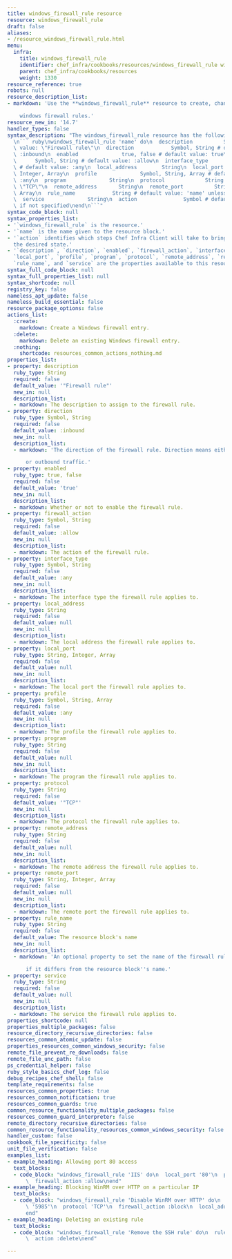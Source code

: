 ```yaml
---
title: windows_firewall_rule resource
resource: windows_firewall_rule
draft: false
aliases:
- /resource_windows_firewall_rule.html
menu:
  infra:
    title: windows_firewall_rule
    identifier: chef_infra/cookbooks/resources/windows_firewall_rule windows_firewall_rule
    parent: chef_infra/cookbooks/resources
    weight: 1330
resource_reference: true
robots: null
resource_description_list:
- markdown: 'Use the **windows_firewall_rule** resource to create, change or remove

    windows firewall rules.'
resource_new_in: '14.7'
handler_types: false
syntax_description: "The windows_firewall_rule resource has the following syntax:\n\
  \n``` ruby\nwindows_firewall_rule 'name' do\n  description          String # default\
  \ value: \"Firewall rule\"\n  direction            Symbol, String # default value:\
  \ :inbound\n  enabled              true, false # default value: true\n  firewall_action\
  \      Symbol, String # default value: :allow\n  interface_type       Symbol, String\
  \ # default value: :any\n  local_address        String\n  local_port           String,\
  \ Integer, Array\n  profile              Symbol, String, Array # default value:\
  \ :any\n  program              String\n  protocol             String # default value:\
  \ \"TCP\"\n  remote_address       String\n  remote_port          String, Integer,\
  \ Array\n  rule_name            String # default value: 'name' unless specified\n\
  \  service              String\n  action               Symbol # defaults to :create\
  \ if not specified\nend\n```"
syntax_code_block: null
syntax_properties_list:
- '`windows_firewall_rule` is the resource.'
- '`name` is the name given to the resource block.'
- '`action` identifies which steps Chef Infra Client will take to bring the node into
  the desired state.'
- '`description`, `direction`, `enabled`, `firewall_action`, `interface_type`, `local_address`,
  `local_port`, `profile`, `program`, `protocol`, `remote_address`, `remote_port`,
  `rule_name`, and `service` are the properties available to this resource.'
syntax_full_code_block: null
syntax_full_properties_list: null
syntax_shortcode: null
registry_key: false
nameless_apt_update: false
nameless_build_essential: false
resource_package_options: false
actions_list:
  :create:
    markdown: Create a Windows firewall entry.
  :delete:
    markdown: Delete an existing Windows firewall entry.
  :nothing:
    shortcode: resources_common_actions_nothing.md
properties_list:
- property: description
  ruby_type: String
  required: false
  default_value: '"Firewall rule"'
  new_in: null
  description_list:
  - markdown: The description to assign to the firewall rule.
- property: direction
  ruby_type: Symbol, String
  required: false
  default_value: :inbound
  new_in: null
  description_list:
  - markdown: 'The direction of the firewall rule. Direction means either inbound

      or outbound traffic.'
- property: enabled
  ruby_type: true, false
  required: false
  default_value: 'true'
  new_in: null
  description_list:
  - markdown: Whether or not to enable the firewall rule.
- property: firewall_action
  ruby_type: Symbol, String
  required: false
  default_value: :allow
  new_in: null
  description_list:
  - markdown: The action of the firewall rule.
- property: interface_type
  ruby_type: Symbol, String
  required: false
  default_value: :any
  new_in: null
  description_list:
  - markdown: The interface type the firewall rule applies to.
- property: local_address
  ruby_type: String
  required: false
  default_value: null
  new_in: null
  description_list:
  - markdown: The local address the firewall rule applies to.
- property: local_port
  ruby_type: String, Integer, Array
  required: false
  default_value: null
  new_in: null
  description_list:
  - markdown: The local port the firewall rule applies to.
- property: profile
  ruby_type: Symbol, String, Array
  required: false
  default_value: :any
  new_in: null
  description_list:
  - markdown: The profile the firewall rule applies to.
- property: program
  ruby_type: String
  required: false
  default_value: null
  new_in: null
  description_list:
  - markdown: The program the firewall rule applies to.
- property: protocol
  ruby_type: String
  required: false
  default_value: '"TCP"'
  new_in: null
  description_list:
  - markdown: The protocol the firewall rule applies to.
- property: remote_address
  ruby_type: String
  required: false
  default_value: null
  new_in: null
  description_list:
  - markdown: The remote address the firewall rule applies to.
- property: remote_port
  ruby_type: String, Integer, Array
  required: false
  default_value: null
  new_in: null
  description_list:
  - markdown: The remote port the firewall rule applies to.
- property: rule_name
  ruby_type: String
  required: false
  default_value: The resource block's name
  new_in: null
  description_list:
  - markdown: 'An optional property to set the name of the firewall rule to assign

      if it differs from the resource block''s name.'
- property: service
  ruby_type: String
  required: false
  default_value: null
  new_in: null
  description_list:
  - markdown: The service the firewall rule applies to.
properties_shortcode: null
properties_multiple_packages: false
resource_directory_recursive_directories: false
resources_common_atomic_update: false
properties_resources_common_windows_security: false
remote_file_prevent_re_downloads: false
remote_file_unc_path: false
ps_credential_helper: false
ruby_style_basics_chef_log: false
debug_recipes_chef_shell: false
template_requirements: false
resources_common_properties: true
resources_common_notification: true
resources_common_guards: true
common_resource_functionality_multiple_packages: false
resources_common_guard_interpreter: false
remote_directory_recursive_directories: false
common_resource_functionality_resources_common_windows_security: false
handler_custom: false
cookbook_file_specificity: false
unit_file_verification: false
examples_list:
- example_heading: Allowing port 80 access
  text_blocks:
  - code_block: "windows_firewall_rule 'IIS' do\n  local_port '80'\n  protocol 'TCP'\n\
      \  firewall_action :allow\nend"
- example_heading: Blocking WinRM over HTTP on a particular IP
  text_blocks:
  - code_block: "windows_firewall_rule 'Disable WinRM over HTTP' do\n  local_port\
      \ '5985'\n  protocol 'TCP'\n  firewall_action :block\n  local_address '192.168.1.1'\n\
      end"
- example_heading: Deleting an existing rule
  text_blocks:
  - code_block: "windows_firewall_rule 'Remove the SSH rule' do\n  rule_name 'ssh'\n\
      \  action :delete\nend"

---
```

